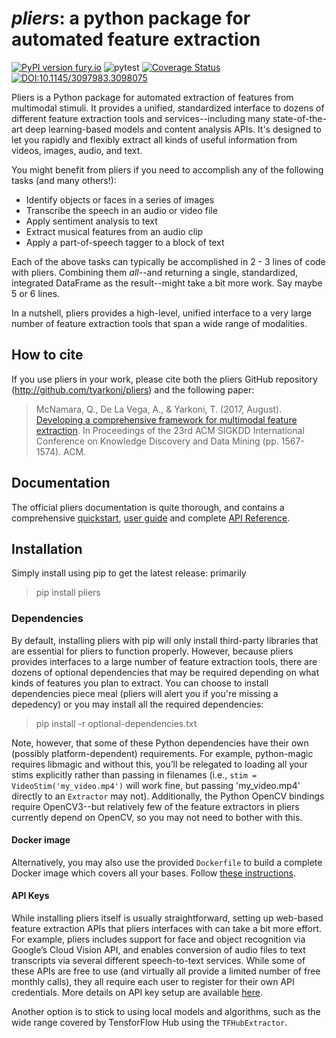 # *pliers*: a python package for automated feature extraction

[![PyPI version fury.io](https://badge.fury.io/py/pliers.svg)](https://pypi.python.org/pypi/pliers/) ![pytest](https://github.com/PsychoinformaticsLab/pliers/actions/workflows/python-package.yml/badge.svg) [![Coverage Status](https://coveralls.io/repos/github/tyarkoni/pliers/badge.svg?branch=master)](https://coveralls.io/github/tyarkoni/pliers?branch=master) [![DOI:10.1145/3097983.3098075](https://zenodo.org/badge/DOI/10.1145/3097983.3098075.svg)](https://doi.org/10.1145/3097983.3098075)


Pliers is a Python package for automated extraction of features from multimodal stimuli. It provides a unified, standardized interface to dozens of different feature extraction tools and services--including many state-of-the-art deep learning-based models and content analysis APIs. It's designed to let you rapidly and flexibly extract all kinds of useful information from videos, images, audio, and text.

You might benefit from pliers if you need to accomplish any of the following tasks (and many others!):

* Identify objects or faces in a series of images
* Transcribe the speech in an audio or video file
* Apply sentiment analysis to text
* Extract musical features from an audio clip
* Apply a part-of-speech tagger to a block of text

Each of the above tasks can typically be accomplished in 2 - 3 lines of code with pliers. Combining them *all*--and returning a single, standardized, integrated DataFrame as the result--might take a bit more work. Say maybe 5 or 6 lines.

In a nutshell, pliers provides a high-level, unified interface to a very large number of feature extraction tools that span a wide range of modalities.

## How to cite
If you use pliers in your work, please cite both the pliers GitHub repository (http://github.com/tyarkoni/pliers) and the following paper:

> McNamara, Q., De La Vega, A., & Yarkoni, T. (2017, August). [Developing a comprehensive framework for multimodal feature extraction](https://dl.acm.org/citation.cfm?id=3098075). In Proceedings of the 23rd ACM SIGKDD International Conference on Knowledge Discovery and Data Mining (pp. 1567-1574). ACM.

## Documentation

The official pliers documentation is quite thorough, and contains a comprehensive [quickstart](http://psychoinformaticslab.github.io/pliers/quickstart.html), [user guide](http://psychoinformaticslab.github.io/pliers/) and complete [API Reference](http://psychoinformaticslab.github.io/pliers/reference.html).


## Installation

Simply install using pip to get the latest release:
primarily
> pip install pliers

### Dependencies
By default, installing pliers with pip will only install third-party libraries that are essential for pliers to function properly. However, because pliers provides interfaces to a large number of feature extraction tools, there are dozens of optional dependencies that may be required depending on what kinds of features you plan to extract. You can choose to install dependencies piece meal (pliers will alert you if you're missing a depedency) or you may install all the required dependencies: 

> pip install -r optional-dependencies.txt

Note, however, that some of these Python dependencies have their own (possibly platform-dependent) requirements. For example, python-magic requires libmagic and without this, you’ll be relegated to loading all your stims explicitly rather than passing in filenames (i.e., `stim = VideoStim('my_video.mp4')` will work fine, but passing 'my_video.mp4' directly to an `Extractor` may not). Additionally, the Python OpenCV bindings require OpenCV3--but relatively few of the feature extractors in pliers currently depend on OpenCV, so you may not need to bother with this. 

#### Docker image
Alternatively, you may also use the provided `Dockerfile` to build a complete Docker image which covers all your bases. Follow [these instructions](https://github.com/PsychoinformaticsLab/pliers/blob/master/docker/README.md).

#### API Keys
While installing pliers itself is usually straightforward, setting up web-based feature extraction APIs that pliers interfaces with can take a bit more effort. For example, pliers includes support for face and object recognition via Google’s Cloud Vision API, and enables conversion of audio files to text transcripts via several different speech-to-text services. While some of these APIs are free to use (and virtually all provide a limited number of free monthly calls), they all require each user to register for their own API credentials. More details on API key setup are available [here](http://tyarkoni.github.io/pliers/installation.html#api-keys).

Another option is to stick to using local models and algorithms, such as the wide range covered by TensforFlow Hub using the `TFHubExtractor`. 
